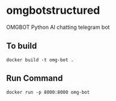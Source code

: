 # omgbotstructured
OMGBOT Python AI chatting telegram bot


## To build

```docker
docker build -t omg-bot .
```


## Run Command

```docker
docker run -p 8000:8000 omg-bot
```
